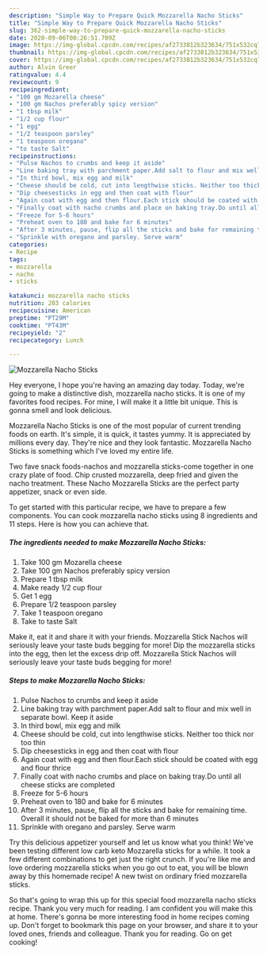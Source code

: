 ```yaml
---
description: "Simple Way to Prepare Quick Mozzarella Nacho Sticks"
title: "Simple Way to Prepare Quick Mozzarella Nacho Sticks"
slug: 362-simple-way-to-prepare-quick-mozzarella-nacho-sticks
date: 2020-09-06T00:26:51.709Z
image: https://img-global.cpcdn.com/recipes/af2733812b323634/751x532cq70/mozzarella-nacho-sticks-recipe-main-photo.jpg
thumbnail: https://img-global.cpcdn.com/recipes/af2733812b323634/751x532cq70/mozzarella-nacho-sticks-recipe-main-photo.jpg
cover: https://img-global.cpcdn.com/recipes/af2733812b323634/751x532cq70/mozzarella-nacho-sticks-recipe-main-photo.jpg
author: Alvin Greer
ratingvalue: 4.4
reviewcount: 9
recipeingredient:
- "100 gm Mozarella cheese"
- "100 gm Nachos preferably spicy version"
- "1 tbsp milk"
- "1/2 cup flour"
- "1 egg"
- "1/2 teaspoon parsley"
- "1 teaspoon oregano"
- "to taste Salt"
recipeinstructions:
- "Pulse Nachos to crumbs and keep it aside"
- "Line baking tray with parchment paper.Add salt to flour and mix well in separate bowl. Keep it aside"
- "In third bowl, mix egg and milk"
- "Cheese should be cold, cut into lengthwise sticks. Neither too thick nor too thin"
- "Dip cheesesticks in egg and then coat with flour"
- "Again coat with egg and then flour.Each stick should be coated with egg and flour thrice"
- "Finally coat with nacho crumbs and place on baking tray.Do until all cheese sticks are completed"
- "Freeze for 5-6 hours"
- "Preheat oven to 180 and bake for 6 minutes"
- "After 3 minutes, pause, flip all the sticks and bake for remaining time. Overall it should not be baked for more than 6 minutes"
- "Sprinkle with oregano and parsley. Serve warm"
categories:
- Recipe
tags:
- mozzarella
- nacho
- sticks

katakunci: mozzarella nacho sticks 
nutrition: 203 calories
recipecuisine: American
preptime: "PT29M"
cooktime: "PT43M"
recipeyield: "2"
recipecategory: Lunch

---
```



![Mozzarella Nacho Sticks](https://img-global.cpcdn.com/recipes/af2733812b323634/751x532cq70/mozzarella-nacho-sticks-recipe-main-photo.jpg)

Hey everyone, I hope you're having an amazing day today. Today, we're going to make a distinctive dish, mozzarella nacho sticks. It is one of my favorites food recipes. For mine, I will make it a little bit unique. This is gonna smell and look delicious.

Mozzarella Nacho Sticks is one of the most popular of current trending foods on earth. It's simple, it is quick, it tastes yummy. It is appreciated by millions every day. They're nice and they look fantastic. Mozzarella Nacho Sticks is something which I've loved my entire life.

Two fave snack foods-nachos and mozzarella sticks-come together in one crazy plate of food. Chip crusted mozzarella, deep fried and given the nacho treatment. These Nacho Mozzarella Sticks are the perfect party appetizer, snack or even side.


To get started with this particular recipe, we have to prepare a few components. You can cook mozzarella nacho sticks using 8 ingredients and 11 steps. Here is how you can achieve that.

<!--inarticleads1-->

##### The ingredients needed to make Mozzarella Nacho Sticks:

1. Take 100 gm Mozarella cheese
1. Take 100 gm Nachos preferably spicy version
1. Prepare 1 tbsp milk
1. Make ready 1/2 cup flour
1. Get 1 egg
1. Prepare 1/2 teaspoon parsley
1. Take 1 teaspoon oregano
1. Take to taste Salt


Make it, eat it and share it with your friends. Mozzarella Stick Nachos will seriously leave your taste buds begging for more! Dip the mozzarella sticks into the egg, then let the excess drip off. Mozzarella Stick Nachos will seriously leave your taste buds begging for more! 

<!--inarticleads2-->

##### Steps to make Mozzarella Nacho Sticks:

1. Pulse Nachos to crumbs and keep it aside
1. Line baking tray with parchment paper.Add salt to flour and mix well in separate bowl. Keep it aside
1. In third bowl, mix egg and milk
1. Cheese should be cold, cut into lengthwise sticks. Neither too thick nor too thin
1. Dip cheesesticks in egg and then coat with flour
1. Again coat with egg and then flour.Each stick should be coated with egg and flour thrice
1. Finally coat with nacho crumbs and place on baking tray.Do until all cheese sticks are completed
1. Freeze for 5-6 hours
1. Preheat oven to 180 and bake for 6 minutes
1. After 3 minutes, pause, flip all the sticks and bake for remaining time. Overall it should not be baked for more than 6 minutes
1. Sprinkle with oregano and parsley. Serve warm


Try this delicious appetizer yourself and let us know what you think! We&#39;ve been testing different low carb keto Mozzarella sticks for a while. It took a few different combinations to get just the right crunch. If you&#39;re like me and love ordering mozzarella sticks when you go out to eat, you will be blown away by this homemade recipe! A new twist on ordinary fried mozzarella sticks. 

So that's going to wrap this up for this special food mozzarella nacho sticks recipe. Thank you very much for reading. I am confident you will make this at home. There's gonna be more interesting food in home recipes coming up. Don't forget to bookmark this page on your browser, and share it to your loved ones, friends and colleague. Thank you for reading. Go on get cooking!
